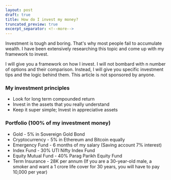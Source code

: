```yaml
---
layout: post
draft: true
title: How do I invest my money?
truncated_preview: true
excerpt_separator: <!--more-->
---
```


Investment is tough and boring. That's why most people fail to accumulate wealth. I have been extensively researching this topic and come up with my framework to invest. 

I will give you a framework on how I invest. I will not bombard with n number of options and their comparison. Instead, I will give you specific investment tips and the logic behind them. This article is not sponsored by anyone.

### My investment principles 
- Look for long term compounded return
- Invest in the assets that you really understand
- Keep it super simple; Invest in appreciative assets 
 
### Portfolio (100% of my investment money)
- Gold - 5% in Sovereign Gold Bond
- Cryptocurrency - 5% in Ethereum and Bitcoin equally 
- Emergency Fund - 6 months of my salary (Saving account 7% interest)
- Index Fund - 30% UTI Nifty Index Fund
- Equity Mutual Fund - 40% Parag Parikh Equity Fund 
- Term Insurance - 28K per annum (If you are a 30-year-old male, a smoker and want a 1 crore life cover for 30 years, you will have to pay 10,000 per year)